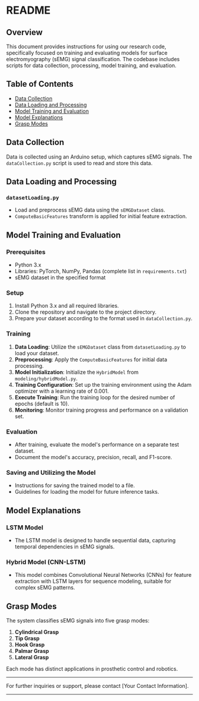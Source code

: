 
# README

## Overview
This document provides instructions for using our research code, specifically focused on training and evaluating models for surface electromyography (sEMG) signal classification. The codebase includes scripts for data collection, processing, model training, and evaluation.

## Table of Contents
- [Data Collection](#data-collection)
- [Data Loading and Processing](#data-loading-and-processing)
- [Model Training and Evaluation](#model-training-and-evaluation)
- [Model Explanations](#model-explanations)
- [Grasp Modes](#grasp-modes)

## Data Collection
Data is collected using an Arduino setup, which captures sEMG signals. The `dataCollection.py` script is used to read and store this data.

## Data Loading and Processing
### `datasetLoading.py`
- Load and preprocess sEMG data using the `sEMGDataset` class.
- `ComputeBasicFeatures` transform is applied for initial feature extraction.

## Model Training and Evaluation

### Prerequisites
- Python 3.x
- Libraries: PyTorch, NumPy, Pandas (complete list in `requirements.txt`)
- sEMG dataset in the specified format

### Setup
1. Install Python 3.x and all required libraries.
2. Clone the repository and navigate to the project directory.
3. Prepare your dataset according to the format used in `dataCollection.py`.

### Training
1. **Data Loading**: Utilize the `sEMGDataset` class from `datasetLoading.py` to load your dataset.
2. **Preprocessing**: Apply the `ComputeBasicFeatures` for initial data processing.
3. **Model Initialization**: Initialize the `HybridModel` from `modeling/hybridModel.py`.
4. **Training Configuration**: Set up the training environment using the Adam optimizer with a learning rate of 0.001.
5. **Execute Training**: Run the training loop for the desired number of epochs (default is 10).
6. **Monitoring**: Monitor training progress and performance on a validation set.

### Evaluation
- After training, evaluate the model's performance on a separate test dataset.
- Document the model's accuracy, precision, recall, and F1-score.

### Saving and Utilizing the Model
- Instructions for saving the trained model to a file.
- Guidelines for loading the model for future inference tasks.

## Model Explanations
### LSTM Model
- The LSTM model is designed to handle sequential data, capturing temporal dependencies in sEMG signals.
### Hybrid Model (CNN-LSTM)
- This model combines Convolutional Neural Networks (CNNs) for feature extraction with LSTM layers for sequence modeling, suitable for complex sEMG patterns.

## Grasp Modes
The system classifies sEMG signals into five grasp modes:
1. **Cylindrical Grasp**
2. **Tip Grasp**
3. **Hook Grasp**
4. **Palmar Grasp**
5. **Lateral Grasp**

Each mode has distinct applications in prosthetic control and robotics.

---

For further inquiries or support, please contact [Your Contact Information].

---

